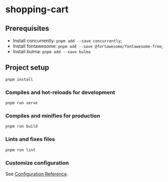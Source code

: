 # shopping-cart
## Prerequisites
* Install concurrently: `pnpm add --save concurrently`;
* Install fontawesome: `pnpm add --save @fortawesome/fontawesome-free`;
* Install bulma: `pnpm add --save bulma`

## Project setup
```
pnpm install
```

### Compiles and hot-reloads for development
```
pnpm run serve
```

### Compiles and minifies for production
```
pnpm run build
```

### Lints and fixes files
```
pnpm run lint
```

### Customize configuration
See [Configuration Reference](https://cli.vuejs.org/config/).
